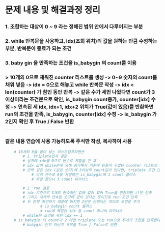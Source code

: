 # 문제 내용 및 해결과정 정리


### 1. 조합하는 대상이 0 ~ 9 라는 정해진 범위 안에서 다루어지는 부분
### 2. while 반복문을 사용하고, idx(조회 위치)의 값을 원하는 만큼 수정하는 부분, 반복문이 종료가 되는 조건
### 3. baby gin 을 만족하는 조건을 is_babygin 의 count를 이용
### > 10개의 0으로 채워진 counter 리스트를 생성 -> 0~9 숫자의 count를 채워 넣음 -> idx = 0으로 해놓고 while 반복문 작성 -> idx < len(counter) 가 참인 동안 반복 -> 같은 수가 세번 나왔다면 count가 3 이상이라는 조건문으로 확인, is_babygin count중가, counter[idx] 수정 -> 연속된 세 idx, idx+1, idx+2 위치가 True(값이 있음)를 반환하면 run의 조건을 만족, is_babygin, counter[idx] 수정 -> is_babygin 가 2인지 확인 후 True / False 반환

---
### 같은 내용 연습에 사용 가능하도록 주석만 작성, 복사하여 사용
```python
    # 10개의 0을 집어 넣는 리스트컴프리헨션
        # 1. triplete인지 검증
        # 상위에 idx를 0으로 변수로 저장을 한 후
        # idx 값이 while문에 의해 증가해서 기존에 만들어 두었던 counter 리스트의 길이가 될 때 까지 반복
        # 만약 같은 idx (같은 숫자)에 3이상의 count값이 있다면, triplete 조건 만족
            # 미리 변수로 0을 저장했던 is_babygin에 1 count 플러스
            # 저장 했으니 3 count 마이너스

        # 2. run 검증
        # idx 기준으로 3개의 연속적인 값에 값이 있어 True를 반환하면 if문 만족
        # 그리고 세개의 연속된 숫자에 값이 있다는 뜻이므로 run 조건 만족
        # 두 칸씩 확인하기 때문에 마지막 2번은 안한다는 의미로 조건문 추가
                # is_babygin count 플러스
                # run에 해당된 idx 들 count 하나씩 마이너스
        # while문 조건을 위한 idx += 1
    # is_babygin 의 count가 2 라면 triplete 또는 run으로 두개의 조합을 만족한다는 뜻이므로    
        # babygin 인지 아닌지 유무를 True / False로 반환
```

